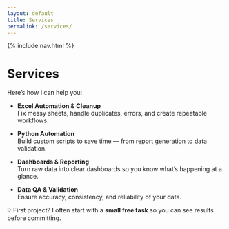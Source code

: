 ```yaml
---
layout: default
title: Services
permalink: /services/
---
```


{% include nav.html %}


# Services

Here’s how I can help you:

- **Excel Automation & Cleanup**  
  Fix messy sheets, handle duplicates, errors, and create repeatable workflows.

- **Python Automation**  
  Build custom scripts to save time — from report generation to data validation.

- **Dashboards & Reporting**  
  Turn raw data into clear dashboards so you know what’s happening at a glance.

- **Data QA & Validation**  
  Ensure accuracy, consistency, and reliability of your data.

💡 First project? I often start with a **small free task** so you can see results before committing.
